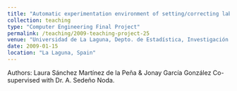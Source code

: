 ```yaml
---
title: "Automatic experimentation environment of setting/correcting label algorithms for the shortest path problem (Entorno de automatización para la experimentación de algoritmos de asignación/corrección de etiquetas para el problema de camino mínimo)"
collection: teaching
type: "Computer Engineering Final Project"
permalink: /teaching/2009-teaching-project-25
venue: "Universidad de La Laguna, Depto. de Estadística, Investigación Operativa y Computación"
date: 2009-01-15
location: "La Laguna, Spain"
---
```

Authors: Laura Sánchez Martínez de la Peña & Jonay García González
Co-supervised with Dr. A. Sedeño Noda.